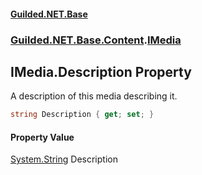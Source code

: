
#### [Guilded.NET.Base](index 'index')
### [Guilded.NET.Base.Content](index#Guilded_NET_Base_Content 'Guilded.NET.Base.Content').[IMedia](IMedia 'Guilded.NET.Base.Content.IMedia')
## IMedia.Description Property
A description of this media describing it.  
```csharp
string Description { get; set; }
```

#### Property Value
[System.String](https://docs.microsoft.com/en-us/dotnet/api/System.String 'System.String')
Description
